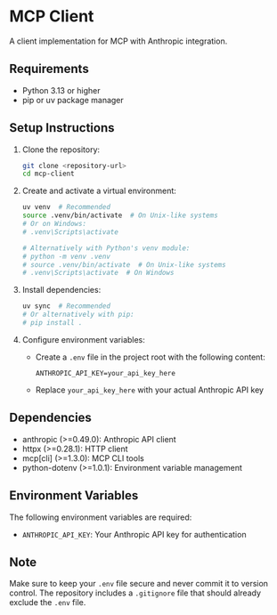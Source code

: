 # MCP Client

A client implementation for MCP with Anthropic integration.

## Requirements

- Python 3.13 or higher
- pip or uv package manager

## Setup Instructions

1. Clone the repository:
   ```bash
   git clone <repository-url>
   cd mcp-client
   ```

2. Create and activate a virtual environment:
   ```bash
   uv venv  # Recommended
   source .venv/bin/activate  # On Unix-like systems
   # Or on Windows:
   # .venv\Scripts\activate

   # Alternatively with Python's venv module:
   # python -m venv .venv
   # source .venv/bin/activate  # On Unix-like systems
   # .venv\Scripts\activate  # On Windows
   ```

3. Install dependencies:
   ```bash
   uv sync  # Recommended
   # Or alternatively with pip:
   # pip install .
   ```

4. Configure environment variables:
   - Create a `.env` file in the project root with the following content:
     ```
     ANTHROPIC_API_KEY=your_api_key_here
     ```
   - Replace `your_api_key_here` with your actual Anthropic API key

## Dependencies

- anthropic (>=0.49.0): Anthropic API client
- httpx (>=0.28.1): HTTP client
- mcp[cli] (>=1.3.0): MCP CLI tools
- python-dotenv (>=1.0.1): Environment variable management

## Environment Variables

The following environment variables are required:

- `ANTHROPIC_API_KEY`: Your Anthropic API key for authentication

## Note

Make sure to keep your `.env` file secure and never commit it to version control. The repository includes a `.gitignore` file that should already exclude the `.env` file.
